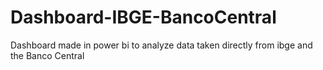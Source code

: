 # Dashboard-IBGE-BancoCentral
Dashboard made in power bi to analyze data taken directly from ibge and the Banco Central
